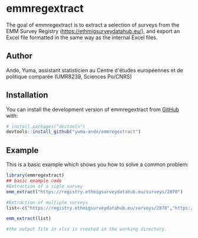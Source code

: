 
# emmregextract

<!-- badges: start -->
<!-- badges: end -->

The goal of emmregextract is to extract a selection of surveys from the EMM Survey Registry (https://ethmigsurveydatahub.eu/), and export an Excel file formatted in the same way as the internal Excel files.

## Author
Ando, Yuma, assistant statisticien au Centre d'études européennes et de politique comparée (UMR8239, Sciences Po/CNRS)

## Installation

You can install the development version of emmregextract from [GitHub](https://github.com/) with:

``` r
# install.packages("devtools")
devtools::install_github("yuma-ando/emmregextract")
```

## Example

This is a basic example which shows you how to solve a common problem:

``` r
library(emmregextract)
## basic example code
#Extraction of a sigle survey
emm_extract("https://registry.ethmigsurveydatahub.eu/surveys/2870")

#Extraction of multiple surveys
list<-c("https://registry.ethmigsurveydatahub.eu/surveys/2870","https://registry.ethmigsurveydatahub.eu/surveys/2872","not_a_valid_url")

emm_extract(list)

#the output file in xlsx is created in the working directory.

```

